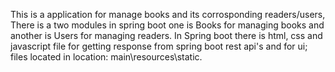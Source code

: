 This is a application for manage books and its corrosponding readers/users, There is a two modules in spring boot one is Books for managing books and another is Users for managing readers. In Spring boot there is html, css and javascript file for getting response from spring boot rest api's and for ui; files located in location: main\resources\static.
